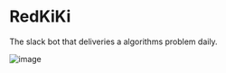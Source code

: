 # RedKiKi

The slack bot that deliveries a algorithms problem daily.

![image](https://user-images.githubusercontent.com/62806979/200106497-88de7e08-00a7-41a9-b58f-8486484ece14.png)
